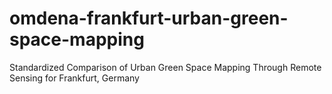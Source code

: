 # omdena-frankfurt-urban-green-space-mapping
Standardized Comparison of Urban Green Space Mapping Through Remote Sensing for Frankfurt, Germany
